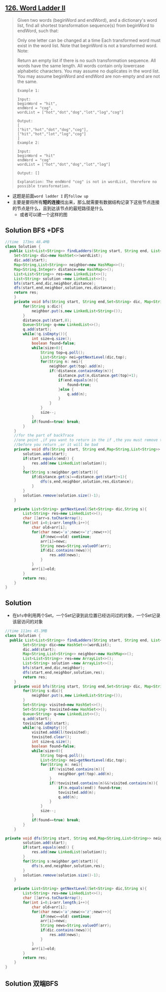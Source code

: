 ## [126. Word Ladder II](https://leetcode-cn.com/problems/word-ladder-ii/)

> Given two words (beginWord and endWord), and a dictionary's word list, find all shortest transformation sequence(s) from beginWord to endWord, such that:
>
> Only one letter can be changed at a time
> Each transformed word must exist in the word list. Note that beginWord is not a transformed word.
> Note:
>
> Return an empty list if there is no such transformation sequence.
> All words have the same length.
> All words contain only lowercase alphabetic characters.
> You may assume no duplicates in the word list.
> You may assume beginWord and endWord are non-empty and are not the same.
>
> ```
> Example 1:
> 
> Input:
> beginWord = "hit",
> endWord = "cog",
> wordList = ["hot","dot","dog","lot","log","cog"]
> 
> Output:
> [
> ["hit","hot","dot","dog","cog"],
> ["hit","hot","lot","log","cog"]
> ]
> Example 2:
> 
> Input:
> beginWord = "hit"
> endWord = "cog"
> wordList = ["hot","dot","dog","lot","log"]
> 
> Output: []
> 
> Explanation: The endWord "cog" is not in wordList, therefore no possible transformation.
> ```
>
> 
>

* 这题是前面```word ladder I``` 的```follow up``` 
* 主要是要将所有**短的连接**找出来，那么就需要有数据结构记录下这些节点连接的节点是什么，且到达该节点的最短路径是什么
  * 或者可以建一个这样的图

## Solution BFS +DFS

```java
//time  173ms 48.4MB
class Solution {
  public List<List<String>> findLadders(String start, String end, List<String> wordList) {
    Set<String> dic=new HashSet<>(wordList);
    dic.add(start);
    Map<String,List<String>> neighbor=new HashMap<>();
    Map<String,Integer> distance=new HashMap<>();
    List<List<String>> res=new LinkedList<>();
    List<String> solution =new LinkedList<>();
    bfs(start,end,dic,neighbor,distance);
    dfs(start,end,neighbor,solution,res,distance);
    return res;
    }
    private void bfs(String start, String end,Set<String> dic, Map<String,List<String>> neighbor,Map<String,Integer> distance){
        for(String s:dic){
            neighbor.put(s,new LinkedList<String>());
        }
        distance.put(start,0);
        Queue<String> q=new LinkedList<>();
        q.add(start);
        while(!q.isEmpty()){
            int size=q.size();
            boolean found=false;
            while(size>0){
                String top=q.poll();
                List<String> nei=getNextLevel(dic,top);
                for(String n: nei){
                    neighbor.get(top).add(n);
                    if(!distance.containsKey(n)){
                        distance.put(n,distance.get(top)+1);
                        if(end.equals(n)){
                            found=true;
                        }else {
                            q.add(n);
                        }
                    }
                }
                size--;
            }
            if(found==true) break;            
        }
    }
	//for the part of backTrace 
    //one point ,if you want to return in the if ,the you must remove the last element 
    //before you return ,or it will be bad
    private void dfs(String start, String end,Map<String,List<String>> neighbor, List<String> solution,List<List<String>> res, Map<String,Integer> distance ){
        solution.add(start);
        if(start.equals(end)) {
            res.add(new LinkedList(solution));
        }
        for(String s:neighbor.get(start)){
            if(distance.get(s)==distance.get(start)+1){
                dfs(s,end,neighbor,solution,res,distance);
            }
        }
        solution.remove(solution.size()-1);
    }

    private List<String> getNextLevel(Set<String> dic,String s){
        List<String> res=new LinkedList<>();
        char []arr=s.toCharArray();
        for(int i=0;i<arr.length;i++){
            char old=arr[i];
            for(char newc='a';newc<='z';newc++){
                if(newc==old) continue;
                arr[i]=newc;
                String news=String.valueOf(arr);
                if(dic.contains(news)){
                    res.add(news);
                }
            }
            arr[i]=old;
        }
        return res;
    }
}
```

## Solution

* 在```bfs```中利用两个Set，一个Set记录到此位置已经访问过的对象，一个Set记录该层访问的对象

```java
//time 111ms 45.3MB
class Solution {
  public List<List<String>> findLadders(String start, String end, List<String> wordList) {
        Set<String> dic=new HashSet<>(wordList);
        dic.add(start);
        Map<String,List<String>> neighbor=new HashMap<>();
        List<List<String>> res=new ArrayList<>();
        List<String> solution =new ArrayList<>();
        bfs(start,end,dic,neighbor);
        dfs(start,end,neighbor,solution,res);
        return res;
    }
    private void bfs(String start, String end,Set<String> dic, Map<String,List<String>> neighbor){
        for(String s:dic){
            neighbor.put(s,new LinkedList<String>());
        }
        Set<String> visited=new HashSet<>();
        Set<String> tovisited=new HashSet<>();
        Queue<String> q=new LinkedList<>();
        q.add(start);
        tovisited.add(start);
        while(!q.isEmpty()){
            visited.addAll(tovisited);
            tovisited.clear();
            int size=q.size();
            boolean found=false;
            while(size>0){
                String top=q.poll();
                List<String> nei=getNextLevel(dic,top);
                for(String n: nei){
                    if(!visited.contains(n)){
                        neighbor.get(top).add(n);
                    }
                    if(!tovisited.contains(n)&&!visited.contains(n)){
                        if(n.equals(end)) found=true;
                        tovisited.add(n);
                        q.add(n);
                    }
                }
                size--;
            }
            if(found==true) break;            
        }
    }

private void dfs(String start, String end,Map<String,List<String>> neighbor, List<String> solution,List<List<String>> res){
        solution.add(start);
        if(start.equals(end)) {
            res.add(new LinkedList(solution));
        }
        for(String s:neighbor.get(start)){
            dfs(s,end,neighbor,solution,res);
        }
        solution.remove(solution.size()-1);
    }

    private List<String> getNextLevel(Set<String> dic,String s){
        List<String> res=new LinkedList<>();
        char []arr=s.toCharArray();
        for(int i=0;i<arr.length;i++){
            char old=arr[i];
            for(char newc='a';newc<='z';newc++){
                if(newc==old) continue;
                arr[i]=newc;
                String news=String.valueOf(arr);
                if(dic.contains(news)){
                    res.add(news);
                }
            }
            arr[i]=old;
        }
        return res;
    }
}
```

## Solution 双端BFS